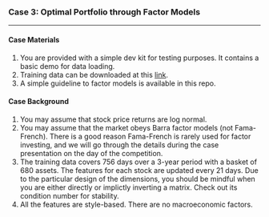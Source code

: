 ### Case 3: Optimal Portfolio through Factor Models
---

#### Case Materials
1. You are provided with a simple dev kit for testing purposes. It contains a basic demo for data loading.
2. Training data can be downloaded at this [link](https://drive.google.com/open?id=1wwsc2wrK9BHVdc0GoIeDd0G8SAls9t36).
3. A simple guideline to factor models is available in this repo.

#### Case Background
1. You may assume that stock price returns are log normal.
2. You may assume that the market obeys Barra factor models (not Fama-French). There is a good reason Fama-French is rarely used for factor investing, and we will go through the details during the case presentation on the day of the competition.
3. The training data covers 756 days over a 3-year period with a basket of 680 assets. The features for each stock are updated every 21 days. Due to the particular design of the dimensions, you should be mindful when you are either directly or implictly inverting a matrix. Check out its condition number for stability.
4. All the features are style-based. There are no macroeconomic factors.
